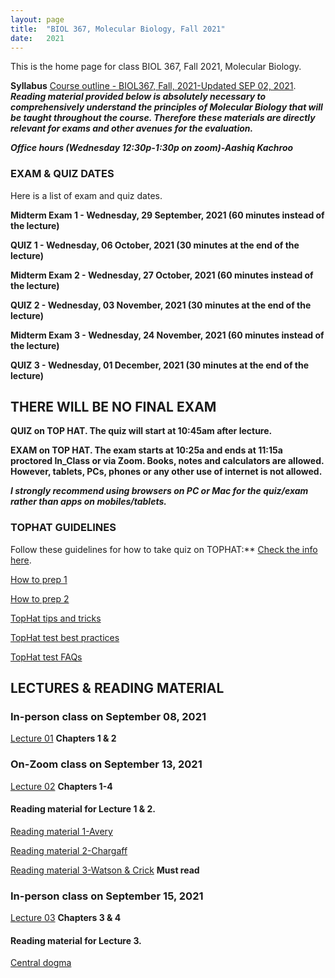 ```yaml
---
layout: page
title:  "BIOL 367, Molecular Biology, Fall 2021"
date:   2021
---
```

This is the home page for class BIOL 367, Fall 2021, Molecular Biology.

**Syllabus**
[Course outline - BIOL367, Fall, 2021-Updated SEP 02, 2021](https://github.com/kachroolab/kachroolab/files/7100806/BIOL367_Fall2021.course.outline_09022021.pdf). 
**_Reading material provided below is absolutely necessary to comprehensively understand the principles of Molecular Biology that will be taught throughout the course. Therefore these materials are directly relevant for exams and other avenues for the evaluation._** 

**_Office hours (Wednesday 12:30p-1:30p on zoom)-Aashiq Kachroo_**


### **EXAM & QUIZ DATES**
Here is a list of exam and quiz dates. 

**Midterm Exam 1 - Wednesday, 29 September, 2021 (60 minutes instead of the lecture)**

**QUIZ 1 - Wednesday, 06 October, 2021 (30 minutes at the end of the lecture)**

**Midterm Exam 2 - Wednesday, 27 October, 2021 (60 minutes instead of the lecture)**

**QUIZ 2 - Wednesday, 03 November, 2021 (30 minutes at the end of the lecture)**

**Midterm Exam 3 - Wednesday, 24 November, 2021 (60 minutes instead of the lecture)**

**QUIZ 3 - Wednesday, 01 December, 2021 (30 minutes at the end of the lecture)**

## **THERE WILL BE NO FINAL EXAM**

**QUIZ on TOP HAT. The quiz will start at 10:45am after lecture.** 

**EXAM on TOP HAT. The exam starts at 10:25a and ends at 11:15a proctored In_Class or via Zoom. Books, notes and calculators are allowed. However, tablets, PCs, phones or any other use of internet is not allowed.** 

**_I strongly recommend using browsers on PC or Mac for the quiz/exam rather than apps on mobiles/tablets._** 

### **TOPHAT GUIDELINES**
Follow these guidelines for how to take quiz on TOPHAT:** [Check the info here](https://support.tophat.com/s/article/Student-Starting-a-Test).

[How to prep 1](https://github.com/kachroolab/kachroolab/files/3802306/Lecture.14.pdf)

[How to prep 2](https://github.com/kachroolab/kachroolab/files/2416372/TopHat.2.pdf)

[TopHat tips and tricks](https://github.com/kachroolab/kachroolab/files/2416373/TopHat.3.pdf)

[TopHat test best practices](https://github.com/kachroolab/kachroolab/files/2416374/TopHat.4.pdf)

[TopHat test FAQs](https://github.com/kachroolab/kachroolab/files/2416375/TopHat.5.pdf)


## **LECTURES & READING MATERIAL**

### **In-person class on September 08, 2021** 

[Lecture 01](https://github.com/kachroolab/kachroolab/files/7124285/Lecture.01.pdf) **Chapters 1 & 2**

### **On-Zoom class on September 13, 2021** 

[Lecture 02](https://github.com/kachroolab/kachroolab/files/7150397/Lecture.02.pdf) **Chapters 1-4**

#### Reading material for Lecture 1 & 2.

[Reading material 1-Avery](https://github.com/kachroolab/kachroolab/files/1612069/Avery.1944.pdf)

[Reading material 2-Chargaff](https://github.com/kachroolab/kachroolab/files/1612189/Chargaff.1950.pdf)

[Reading material 3-Watson & Crick](https://github.com/kachroolab/kachroolab/files/1612072/WatsonCrick.1953.pdf) **Must read**

### **In-person class on September 15, 2021**

[Lecture 03](https://github.com/kachroolab/kachroolab/files/7165374/Lecture.03.pdf) **Chapters 3 & 4**

#### Reading material for Lecture 3.

[Central dogma](https://github.com/kachroolab/kachroolab/files/2373012/The.central.dogma_Crick.pdf)




